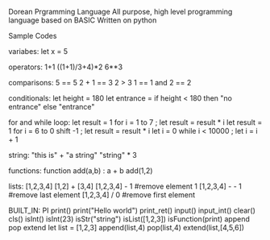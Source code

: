 Dorean Prgramming Language
All purpose, high level programming language
based on BASIC Written on python



Sample Codes

variabes:
let x = 5

operators:
1+1
((1+1)/3+4)*2
6**3

comparisons:
5 == 5
2 + 1 == 3
2 > 3
1 == 1  and 2 == 2

conditionals:
let height = 180
let entrance = if height < 180 then "no entrance" else "entrance"

for and while loop:
let result = 1
for i = 1 to 7 ; let result = result * i
let result = 1
for i = 6 to 0 shift -1 ; let result = result * i
let i = 0
while i < 10000 ; let i = i + 1

string:
"this is" + "a string"
"string" * 3


functions:
function add(a,b) : a + b
add(1,2)

lists:
[1,2,3,4]
[1,2] + [3,4]
[1,2,3,4] - 1 #remove element 1
[1,2,3,4] - - 1 #remove last element
[1,2,3,4] / 0 #remove first element

BUILT_IN:
PI
print()
print("Hello world")
print_ret()
input()
input_int()
clear()
cls()
isInt()
isInt(23)
isStr("string")
isList([1,2,3])
isFunction(print)
append
pop
extend
let list = [1,2,3]
append(list,4)
pop(list,4)
extend(list,[4,5,6])

